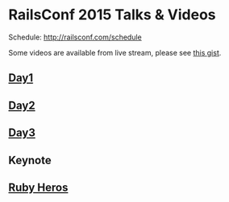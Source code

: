 # RailsConf 2015 Talks & Videos

Schedule: http://railsconf.com/schedule

Some videos are available from live stream, please see [this gist](https://gist.github.com/seapy/8bc4e8a667578de8dffb).

## [Day1](/day1.md)

## [Day2](/day2.md)

## [Day3](/day3.md)

## Keynote

## [Ruby Heros](https://speakerdeck.com/olivierlacan/ruby-heroes-2015)
